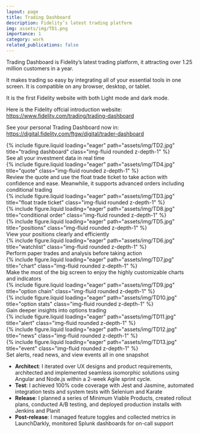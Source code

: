 ```yaml
---
layout: page
title: Trading Dashboard
description: Fidelity’s latest trading platform
img: assets/img/TD1.png
importance: 1
category: work
related_publications: false
---
```


Trading Dashboard is Fidelity’s latest trading platform, it attracting over 1.25 million customers in a year. 

It makes trading so easy by integrating all of your essential tools in one screen. It is compatible on any browser, desktop, or tablet.

It is the first Fidelity website with both Light mode and dark mode.

Here is the Fidelity offcial introduction website: <a href="https://www.fidelity.com/trading/trading-dashboard">https://www.fidelity.com/trading/trading-dashboard</a>

See your personal Trading Dashboard now in: <a href="https://digital.fidelity.com/ftgw/digital/trader-dashboard">https://digital.fidelity.com/ftgw/digital/trader-dashboard</a>

<div class="row">
    <div class="col-sm mt-3 mt-md-0">
        {% include figure.liquid loading="eager" path="assets/img/TD2.jpg" title="trading dashboard" class="img-fluid rounded z-depth-1" %}
    </div>
</div>
<div class="caption">
    See all your investment data in real time
</div>

<div class="row">
    <div class="col-sm mt-4 mt-md-0">
        {% include figure.liquid loading="eager" path="assets/img/TD4.jpg" title="quote" class="img-fluid rounded z-depth-1" %}
        <div class="caption">
            Review the quote and use the float trade ticket to take action with confidence and ease. Meanwhile, it supports advanced orders including conditional trading
        </div>
    </div>
    <div class="col-sm mt-4 mt-md-0">
        {% include figure.liquid loading="eager" path="assets/img/TD3.jpg" title="float trade ticket" class="img-fluid rounded z-depth-1" %}
    </div>
        <div class="col-sm mt-4 mt-md-0">
        {% include figure.liquid loading="eager" path="assets/img/TD8.jpg" title="conditional order" class="img-fluid rounded z-depth-1" %}
    </div>
</div>

<div class="row">
    <div class="col-sm mt-6 mt-md-0">
        {% include figure.liquid loading="eager" path="assets/img/TD5.jpg" title="positions" class="img-fluid rounded z-depth-1" %}
        <div class="caption">
            View your positions clearly and efficiently
        </div>
    </div>
        <div class="col-sm mt-6 mt-md-0">
        {% include figure.liquid loading="eager" path="assets/img/TD6.jpg" title="watchlist" class="img-fluid rounded z-depth-1" %}
        <div class="caption">
            Perform paper trades and analysis before taking action
        </div>
    </div>
</div>

<div class="row">
    <div class="col-sm mt-3 mt-md-0">
        {% include figure.liquid loading="eager" path="assets/img/TD7.jpg" title="chart" class="img-fluid rounded z-depth-1" %}
    </div>
</div>

<div class="caption">
    Make the most of the big screen to enjoy the highly customizable charts and indicators
</div>

<div class="row">
    <div class="col-sm mt-6 mt-md-0">
        {% include figure.liquid loading="eager" path="assets/img/TD9.jpg" title="option chain" class="img-fluid rounded z-depth-1" %}
    </div>
    <div class="col-sm mt-6 mt-md-0">
        {% include figure.liquid loading="eager" path="assets/img/TD10.jpg" title="option stats" class="img-fluid rounded z-depth-1" %}
    </div>
</div>

<div class="caption">
    Gain deeper insights into options trading
</div>

<div class="row">
    <div class="col-sm mt-4 mt-md-0">
        {% include figure.liquid loading="eager" path="assets/img/TD11.jpg" title="alert" class="img-fluid rounded z-depth-1" %}
    </div>
    <div class="col-sm mt-4 mt-md-0">
        {% include figure.liquid loading="eager" path="assets/img/TD12.jpg" title="news" class="img-fluid rounded z-depth-1" %}
    </div>
        <div class="col-sm mt-4 mt-md-0">
        {% include figure.liquid loading="eager" path="assets/img/TD13.jpg" title="event" class="img-fluid rounded z-depth-1" %}
    </div>
</div>

<div class="caption">
    Set alerts, read news, and view events all in one snapshot
</div>

- **Architect**: I iterated over UX designs and product requirements, architected and implemented seamless
isomorphic solutions using Angular and Node.js within a 2-week Agile sprint cycle.
- **Test**: I achieved 100% code coverage with Jest and Jasmine, automated integration tests and system
tests with Selenium and Karate
- **Release**: I planned a series of Minimum Viable Products, created rollout plans, conducted A/B testing,
and deployed production installs with Jenkins and Planit
- **Post-release**: I managed feature toggles and collected metrics in LaunchDarkly, monitored Splunk
dashboards for on-call support